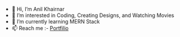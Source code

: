 - 👋 Hi, I’m Anil Khairnar
- 👀 I’m interested in Coding, Creating Designs, and Watching Movies
- 🌱 I’m currently learning MERN Stack
- 📫 Reach me :-  [Portfilio](https://anilrkhairnar.github.io/)

<!---
anilrkhairnar/anilrkhairnar is a ✨ special ✨ repository because its `README.md` (this file) appears on your GitHub profile.
You can click the Preview link to take a look at your changes.
--->
